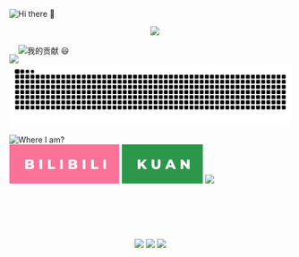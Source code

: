 <!--### Hi there 👋-->
<p align="left">
    <img src="https://readme-typing-svg.herokuapp.com?font=Microsoft+Yahei&size=40&color=38C2FFFF&vCenter=true&lines=Hi+there+%F0%9F%91%8B" 
       alt="Hi there 👋" />
</p>
  

<!--计数板和ralsei-->
<p align="center">
  <a href="https://github.com/xiaoji235">
    <img src="https://github-readme-stats.vercel.app/api?username=xiaoji235&theme=gruvbox&show_icons=true" style="max-width: 100%;display: flex;float: left;margin-top: 50px;"/>
    <img src="https://dl.img.timecdn.cn/2022/01/25/ralsei.gif!h.webp" width="300px"/>
  </a>
</p>


<!--### 我的贡献 😃-->
<p align="left">
    <img src="https://readme-typing-svg.herokuapp.com?font=Microsoft+Yahei&size=40&color=2C974B&vCenter=true&lines=%E6%88%91%E7%9A%84%E8%B4%A1%E7%8C%AE+%F0%9F%98%83" 
       alt="我的贡献 😃" />
</p>


<!--贪吃蛇-->
  <p align="center">
    <a href="https://github.com/marketplace/actions/generate-snake-game-from-github-contribution-grid">
    <img src="https://raw.githubusercontent.com/xiaoji235/xiaoji235/output/github-contribution-grid-snake.svg" alt="Contribution eating Snake" />
    </a>
  </p>


<!--我在哪-->
<p align="left"> 
<img src="https://readme-typing-svg.herokuapp.com?font=microsoft+yahei&size=30&color=2C974B&center=true&vCenter=true&width=120&height=33&lines=%E6%88%91%E5%9C%A8%E5%93%AA%EF%BC%9F" alt="Where I am?" /><br>
        <a href="https://b23.tv/YM84p0F">
        <img src="https://raw.githubusercontent.com/xiaoji235/xiaoji235/b5142750ac30b6f7f021a32bddf525873a39876f/svgs/bilibili.svg" alt="bilibili" /></a>
        <a href="https://coolapk.com/">
        <img src="https://raw.githubusercontent.com/xiaoji235/xiaoji235/b5142750ac30b6f7f021a32bddf525873a39876f/svgs/kuan.svg" alt="酷安" /></a>
        <img src="https://weather-icon.journeyad.repl.co/@hunan?v=1">
</p>

<br>
<br>
<br>
<br>

<!--计数君-->
<p align="center"> 
<img src="https://readme-typing-svg.herokuapp.com/?font=microsoft+yahei&size=30&center=true&vCenter=true&width=180&height=33&lines=%E6%82%A8%E6%98%AF%E8%BF%99%E9%87%8C%E7%9A%84%E7%AC%AC" style="max-width: 100%;">
  <img src="https://profile-counter.glitch.me/xiaoji235/count.svg" />
    <img src="https://readme-typing-svg.herokuapp.com/?font=microsoft+yahei&size=30&center=true&vCenter=true&width=230&height=33&lines=%E4%BD%8DGuest%EF%BC%81%E6%AC%A2%E8%BF%8E%EF%BC%81" style="max-width: 100%;">
</p>
